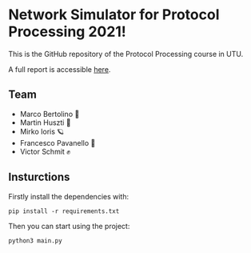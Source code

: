 # Network Simulator for Protocol Processing 2021!

This is the GitHub repository of the Protocol Processing course in UTU.

A full report is accessible [here](https://drive.google.com/file/d/1Q6BEK1_jWd_RUgH9B_GAc3CgrGnw0_lm/view?usp=sharing).


## Team
- Marco Bertolino 🦄
- Martin Huszti 🌵
- Mirko Ioris 🪐
- Francesco Pavanello 👾
- Victor Schmit ✊

## Insturctions
Firstly install the dependencies with:

```
pip install -r requirements.txt
```
Then you can start using the project:
```
python3 main.py
```
